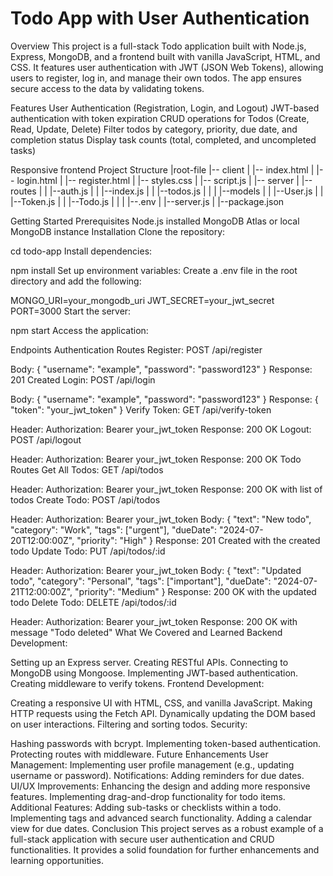 # Todo App with User Authentication

Overview
This project is a full-stack Todo application built with Node.js, Express, MongoDB, and a frontend built with vanilla JavaScript, HTML, and CSS. It features user authentication with JWT (JSON Web Tokens), allowing users to register, log in, and manage their own todos. The app ensures secure access to the data by validating tokens.

Features
User Authentication (Registration, Login, and Logout)
JWT-based authentication with token expiration
CRUD operations for Todos (Create, Read, Update, Delete)
Filter todos by category, priority, due date, and completion status
Display task counts (total, completed, and uncompleted tasks)

Responsive frontend
Project Structure
|root-file
|-- client
|   |-- index.html
|   |-- login.html
|   |-- register.html
|   |-- styles.css
|   |-- script.js
|
|-- server
|   |--routes
|   |   |--auth.js
|   |   |--index.js
|   |   |--todos.js
|   |
|   |--models
|   |   |--User.js
|   |   |--Token.js
|   |   |--Todo.js
|   |
|   |--.env
|   |--server.js
|   |--package.json

Getting Started
Prerequisites
Node.js installed
MongoDB Atlas or local MongoDB instance
Installation
Clone the repository:

<!-- git clone https://github.com/your-username/todo-app.git -->
cd todo-app
Install dependencies:

npm install
Set up environment variables:
Create a .env file in the root directory and add the following:

MONGO_URI=your_mongodb_uri
JWT_SECRET=your_jwt_secret
PORT=3000
Start the server:

npm start
Access the application:
<!-- Open your browser and go to http://localhost:3000 -->

Endpoints
Authentication Routes
Register: POST /api/register

Body: { "username": "example", "password": "password123" }
Response: 201 Created
Login: POST /api/login

Body: { "username": "example", "password": "password123" }
Response: { "token": "your_jwt_token" }
Verify Token: GET /api/verify-token

Header: Authorization: Bearer your_jwt_token
Response: 200 OK
Logout: POST /api/logout

Header: Authorization: Bearer your_jwt_token
Response: 200 OK
Todo Routes
Get All Todos: GET /api/todos

Header: Authorization: Bearer your_jwt_token
Response: 200 OK with list of todos
Create Todo: POST /api/todos

Header: Authorization: Bearer your_jwt_token
Body: { "text": "New todo", "category": "Work", "tags": ["urgent"], "dueDate": "2024-07-20T12:00:00Z", "priority": "High" }
Response: 201 Created with the created todo
Update Todo: PUT /api/todos/:id

Header: Authorization: Bearer your_jwt_token
Body: { "text": "Updated todo", "category": "Personal", "tags": ["important"], "dueDate": "2024-07-21T12:00:00Z", "priority": "Medium" }
Response: 200 OK with the updated todo
Delete Todo: DELETE /api/todos/:id

Header: Authorization: Bearer your_jwt_token
Response: 200 OK with message "Todo deleted"
What We Covered and Learned
Backend Development:

Setting up an Express server.
Creating RESTful APIs.
Connecting to MongoDB using Mongoose.
Implementing JWT-based authentication.
Creating middleware to verify tokens.
Frontend Development:

Creating a responsive UI with HTML, CSS, and vanilla JavaScript.
Making HTTP requests using the Fetch API.
Dynamically updating the DOM based on user interactions.
Filtering and sorting todos.
Security:

Hashing passwords with bcrypt.
Implementing token-based authentication.
Protecting routes with middleware.
Future Enhancements
User Management:
Implementing user profile management (e.g., updating username or password).
Notifications:
Adding reminders for due dates.
UI/UX Improvements:
Enhancing the design and adding more responsive features.
Implementing drag-and-drop functionality for todo items.
Additional Features:
Adding sub-tasks or checklists within a todo.
Implementing tags and advanced search functionality.
Adding a calendar view for due dates.
Conclusion
This project serves as a robust example of a full-stack application with secure user authentication and CRUD functionalities. It provides a solid foundation for further enhancements and learning opportunities.
